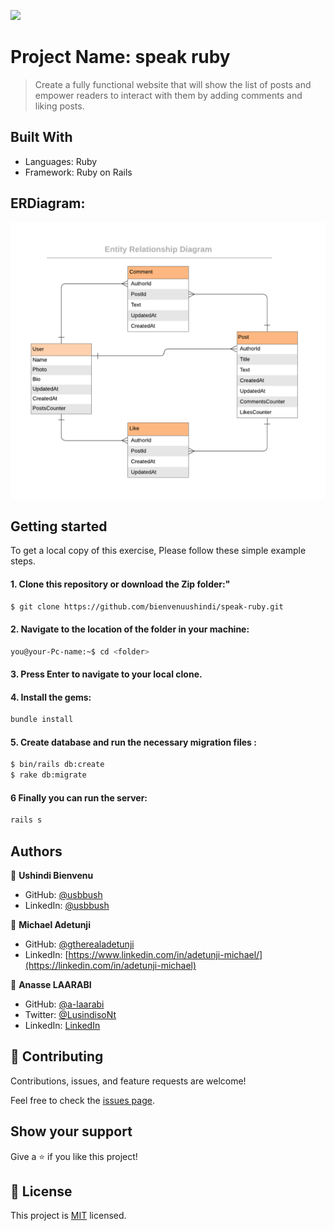 ![](https://img.shields.io/badge/Microverse-blueviolet)

# Project Name: speak ruby
> Create a fully functional website that will show the list of posts and empower readers to interact with them by adding comments and liking posts.

## Built With
- Languages: Ruby
- Framework: Ruby on Rails
## ERDiagram:

![blog_app_diagram](https://github.com/a-laarabi/Blog/blob/api/app/assets/images/blog_app_erd.png)

## Getting started
To get a local copy of this exercise, Please follow these simple example steps.

#### 1. Clone this repository or download the Zip folder:"

```bash command
$ git clone https://github.com/bienvenuushindi/speak-ruby.git
```
#### 2. Navigate to the location of the folder in your machine:
```bash command
you@your-Pc-name:~$ cd <folder>
```
#### 3. Press Enter to navigate to your local clone.
#### 4. Install the gems:
```bash command
bundle install
```
#### 5. Create database and run the necessary migration files :
```bash command
$ bin/rails db:create
$ rake db:migrate
```
#### 6 Finally you can run the server:
```bash command
rails s
```
## Authors
👤 **Ushindi Bienvenu**
- GitHub: [@usbbush](https://github.com/bienvenuushindi)
- LinkedIn: [@usbbush](https://www.linkedin.com/in/usbbush/)

👤 **Michael Adetunji**
- GitHub: [@gtherealadetunji](https://github.com/therealadetunji)
- LinkedIn: [https://www.linkedin.com/in/adetunji-michael/](https://linkedin.com/in/adetunji-michael)

👤 **Anasse LAARABI**
- GitHub: [@a-laarabi](https://github.com/a-laarabi)
- Twitter: [@LusindisoNt](https://twitter.com/AnasseLaarabi)
- LinkedIn: [LinkedIn](https://www.linkedin.com/in/a-laarabi/)

## 🤝 Contributing

Contributions, issues, and feature requests are welcome!

Feel free to check the [issues page](../../issues/).

## Show your support

Give a ⭐️ if you like this project!

## 📝 License

This project is [MIT](./MIT.md) licensed.
